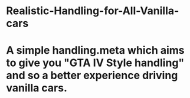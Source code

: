 # Realistic-Handling-for-All-Vanilla-cars


# A simple handling.meta which aims to give you "GTA IV Style handling" and so a better experience driving vanilla cars.
